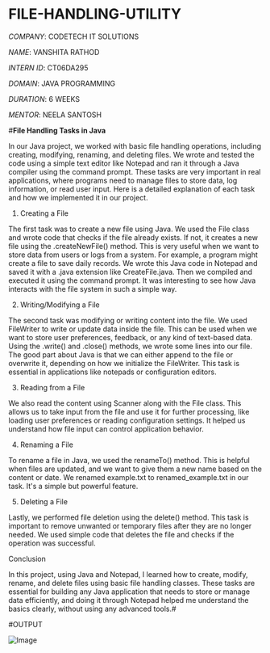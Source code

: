 # FILE-HANDLING-UTILITY

*COMPANY*: CODETECH IT SOLUTIONS

*NAME*: VANSHITA RATHOD

*INTERN ID*: CT06DA295

*DOMAIN*: JAVA PROGRAMMING

*DURATION*: 6 WEEKS

*MENTOR*: NEELA SANTOSH

#**File Handling Tasks in Java**

In our Java project, we worked with basic file handling operations, including creating, modifying, renaming, and deleting files. We wrote and tested the code using a simple text editor like Notepad and ran it through a Java compiler using the command prompt. These tasks are very important in real applications, where programs need to manage files to store data, log information, or read user input. Here is a detailed explanation of each task and how we implemented it in our project.

1. Creating a File

The first task was to create a new file using Java. We used the File class and wrote code that checks if the file already exists. If not, it creates a new file using the .createNewFile() method. This is very useful when we want to store data from users or logs from a system. For example, a program might create a file to save daily records. We wrote this Java code in Notepad and saved it with a .java extension like CreateFile.java. Then we compiled and executed it using the command prompt. It was interesting to see how Java interacts with the file system in such a simple way.

2. Writing/Modifying a File

The second task was modifying or writing content into the file. We used FileWriter to write or update data inside the file. This can be used when we want to store user preferences, feedback, or any kind of text-based data. Using the .write() and .close() methods, we wrote some lines into our file. The good part about Java is that we can either append to the file or overwrite it, depending on how we initialize the FileWriter. This task is essential in applications like notepads or configuration editors.

3. Reading from a File

We also read the content using Scanner along with the File class. This allows us to take input from the file and use it for further processing, like loading user preferences or reading configuration settings. It helped us understand how file input can control application behavior.

4. Renaming a File

To rename a file in Java, we used the renameTo() method. This is helpful when files are updated, and we want to give them a new name based on the content or date. We renamed example.txt to renamed\_example.txt in our task. It's a simple but powerful feature.

5. Deleting a File

Lastly, we performed file deletion using the delete() method. This task is important to remove unwanted or temporary files after they are no longer needed. We used simple code that deletes the file and checks if the operation was successful.

Conclusion

In this project, using Java and Notepad, I learned how to create, modify, rename, and delete files using basic file handling classes. These tasks are essential for building any Java application that needs to store or manage data efficiently, and doing it through Notepad helped me understand the basics clearly, without using any advanced tools.#

#OUTPUT

![Image](https://github.com/user-attachments/assets/f290b4f1-777c-41eb-a778-ee1347212136)
